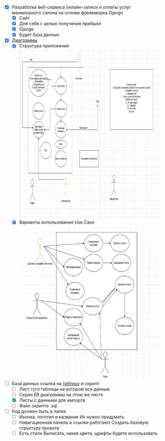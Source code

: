 - [X] Разработка веб-сервиса онлайн-записи и оплаты услуг маникюрного салона на основе фреймворка Django
    - [X] Сайт
    - [X] Для себя с целью получения прибыли
    - [X] Django
    - [X] Будет база данных
- [X] [Диаграммы](https://drive.google.com/drive/folders/1H-BPgPOajJ1F04wcI5zhoBHhHmBOtoGl?usp=sharing)
    - [X] Структура приложения
          <br><img height="550" alt="Структура приложения" src="https://raw.githubusercontent.com/ItsArtem/Diplom/refs/heads/main/SiteStructure.png" />
    - [X] Варианты использования Use Case
          <br><img height="500" alt="Use Case" src="https://raw.githubusercontent.com/ItsArtem/Diplom/refs/heads/main/UseCase.jpg" />
- [ ] База данных ссылка на [таблицу](https://docs.google.com/spreadsheets/d/1vSgG23pdvaB_V0PJi_KWNy0l_v2H8dG-28wagFA5wuk/edit?usp=sharing) и скрипт
    - [ ] Лист гугл таблицы на котором все данные
    - [ ] Скрин ER диаграммы на этом же листе
    - [X] Листы с данными для импорта
    - [ ] Файл скрипта .sql
- [ ] Код должен быть в папке
    - [ ] Иконка, логотип и название Их нужно придумать
    - [ ] Навигационная панель и ссылки работают Создать базовую структуру проекта
    - [ ] Есть стили Выписать, какие цвета, щрифты будете использовать
